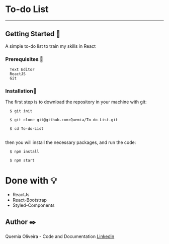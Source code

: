 # To-do List

--------------------------

## Getting Started :rocket:

A simple to-do list to train my skills in React



### Prerequisites :page_with_curl:

  ```
    Text Editor
    ReactJS
    Git
  ```

### Installation:wrench:

The first step is to download the repository in your machine with git:

  ```shell
    $ git init

    $ git clone git@github.com:Quemia/To-do-List.git

    $ cd To-do-List
    
```
then you will install the necessary packages, and run the code:

```shell
  $ npm install
  
  $ npm start
```

# Done with :bulb:

  + ReactJs
  + React-Bootstrap
  + Styled-Components
  

## Author :black_nib:

Quemia Oliveira - Code and Documentation [Linkedin](https://www.linkedin.com/in/quemia-caroline-alves-de-oliveira-635042209/)

  
  
  
